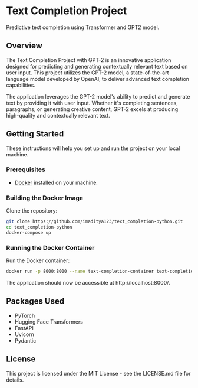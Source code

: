 # Text Completion Project

Predictive text completion using Transformer and GPT2 model.

## Overview

The Text Completion Project with GPT-2 is an innovative application designed for predicting and generating contextually relevant text based on user input. This project utilizes the GPT-2 model, a state-of-the-art language model developed by OpenAI, to deliver advanced text completion capabilities.

The application leverages the GPT-2 model's ability to predict and generate text by providing it with user input. Whether it's completing sentences, paragraphs, or generating creative content, GPT-2 excels at producing high-quality and contextually relevant text.


## Getting Started

These instructions will help you set up and run the project on your local machine.

### Prerequisites

- [Docker](https://www.docker.com/) installed on your machine.

### Building the Docker Image

Clone the repository:

```bash
git clone https://github.com/imaditya123/text_completion-python.git
cd text_completion-python
docker-compose up
```

### Running the Docker Container

Run the Docker container:
```bash
docker run -p 8000:8000 --name text-completion-container text-completion
```

The application should now be accessible at http://localhost:8000/.

## Packages Used

* PyTorch
* Hugging Face Transformers
* FastAPI
* Uvicorn
* Pydantic


## License
This project is licensed under the MIT License - see the LICENSE.md file for details.
